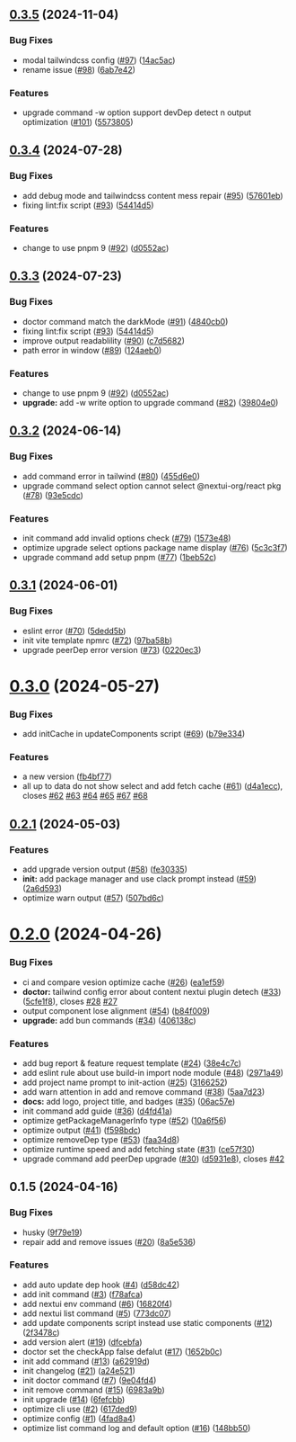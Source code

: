 ## [0.3.5](https://github.com/nextui-org/nextui-cli/compare/v0.3.4...v0.3.5) (2024-11-04)

### Bug Fixes

- modal tailwindcss config ([#97](https://github.com/nextui-org/nextui-cli/issues/97)) ([14ac5ac](https://github.com/nextui-org/nextui-cli/commit/14ac5ac98a8d3d0895786f207f49ec54574db8c8))
- rename issue ([#98](https://github.com/nextui-org/nextui-cli/issues/98)) ([6ab7e42](https://github.com/nextui-org/nextui-cli/commit/6ab7e4205d7a674296e53254d61824b2378020f2))

### Features

- upgrade command -w option support devDep detect n output optimization ([#101](https://github.com/nextui-org/nextui-cli/issues/101)) ([5573805](https://github.com/nextui-org/nextui-cli/commit/5573805627689ac6485efb82eea467ca0d9ede53))

## [0.3.4](https://github.com/nextui-org/nextui-cli/compare/v0.3.3...v0.3.4) (2024-07-28)

### Bug Fixes

- add debug mode and tailwindcss content mess repair ([#95](https://github.com/nextui-org/nextui-cli/issues/95)) ([57601eb](https://github.com/nextui-org/nextui-cli/commit/57601eb15ddb440403f9d5aa78847cd3cd89855e))
- fixing lint:fix script ([#93](https://github.com/nextui-org/nextui-cli/issues/93)) ([54414d5](https://github.com/nextui-org/nextui-cli/commit/54414d5bdd09906fbc0fd824842c18bbd110b7b1))

### Features

- change to use pnpm 9 ([#92](https://github.com/nextui-org/nextui-cli/issues/92)) ([d0552ac](https://github.com/nextui-org/nextui-cli/commit/d0552ac489014cd5b1ea93ed4cf983cb65d83066))

## [0.3.3](https://github.com/nextui-org/nextui-cli/compare/v0.3.2...v0.3.3) (2024-07-23)

### Bug Fixes

- doctor command match the darkMode ([#91](https://github.com/nextui-org/nextui-cli/issues/91)) ([4840cb0](https://github.com/nextui-org/nextui-cli/commit/4840cb0cd0581d6b17e37bc1220bd1ad61b16a4d))
- fixing lint:fix script ([#93](https://github.com/nextui-org/nextui-cli/issues/93)) ([54414d5](https://github.com/nextui-org/nextui-cli/commit/54414d5bdd09906fbc0fd824842c18bbd110b7b1))
- improve output readablility ([#90](https://github.com/nextui-org/nextui-cli/issues/90)) ([c7d5682](https://github.com/nextui-org/nextui-cli/commit/c7d56821c49b6bacc5b0297fc071e30c0aabe0c8))
- path error in window ([#89](https://github.com/nextui-org/nextui-cli/issues/89)) ([124aeb0](https://github.com/nextui-org/nextui-cli/commit/124aeb035f5b054f0ee82e340389e93931f5d83a))

### Features

- change to use pnpm 9 ([#92](https://github.com/nextui-org/nextui-cli/issues/92)) ([d0552ac](https://github.com/nextui-org/nextui-cli/commit/d0552ac489014cd5b1ea93ed4cf983cb65d83066))
- **upgrade:** add -w write option to upgrade command ([#82](https://github.com/nextui-org/nextui-cli/issues/82)) ([39804e0](https://github.com/nextui-org/nextui-cli/commit/39804e0a393970c04fff2c50bb1ea807f651b8a3))

## [0.3.2](https://github.com/nextui-org/nextui-cli/compare/v0.3.1...v0.3.2) (2024-06-14)

### Bug Fixes

- add command error in tailwind ([#80](https://github.com/nextui-org/nextui-cli/issues/80)) ([455d6e0](https://github.com/nextui-org/nextui-cli/commit/455d6e03ed33f2bba18cb5cd113966af0a7dc69f))
- upgrade command select option cannot select @nextui-org/react pkg ([#78](https://github.com/nextui-org/nextui-cli/issues/78)) ([93e5cdc](https://github.com/nextui-org/nextui-cli/commit/93e5cdc98299ec75d5720c0a6d44d08241c66dc7))

### Features

- init command add invalid options check ([#79](https://github.com/nextui-org/nextui-cli/issues/79)) ([1573e48](https://github.com/nextui-org/nextui-cli/commit/1573e481f15d8bb0660b0037c226799898285d86))
- optimize upgrade select options package name display ([#76](https://github.com/nextui-org/nextui-cli/issues/76)) ([5c3c3f7](https://github.com/nextui-org/nextui-cli/commit/5c3c3f70bb75b80157075e4817a9ea47c67fa573))
- upgrade command add setup pnpm ([#77](https://github.com/nextui-org/nextui-cli/issues/77)) ([1beb52c](https://github.com/nextui-org/nextui-cli/commit/1beb52ce1b88583649aa7ae837780d708eab31eb))

## [0.3.1](https://github.com/nextui-org/nextui-cli/compare/v0.3.0...v0.3.1) (2024-06-01)

### Bug Fixes

- eslint error ([#70](https://github.com/nextui-org/nextui-cli/issues/70)) ([5dedd5b](https://github.com/nextui-org/nextui-cli/commit/5dedd5b88d3773411a2ef5ff235540e04cedf25c))
- init vite template npmrc ([#72](https://github.com/nextui-org/nextui-cli/issues/72)) ([97ba58b](https://github.com/nextui-org/nextui-cli/commit/97ba58b1389f8149e361c105753d2fc995f9fcb0))
- upgrade peerDep error version ([#73](https://github.com/nextui-org/nextui-cli/issues/73)) ([0220ec3](https://github.com/nextui-org/nextui-cli/commit/0220ec3b6f362b466864a1c56527b9085df1626b))

# [0.3.0](https://github.com/nextui-org/nextui-cli/compare/v0.2.1...v0.3.0) (2024-05-27)

### Bug Fixes

- add initCache in updateComponents script ([#69](https://github.com/nextui-org/nextui-cli/issues/69)) ([b79e334](https://github.com/nextui-org/nextui-cli/commit/b79e3344cd66c6293e0910a344be4beb9ce711ee))

### Features

- a new version ([fb4bf77](https://github.com/nextui-org/nextui-cli/commit/fb4bf7778648fdf39e1ca497bbf7fc61d2778a77))
- all up to data do not show select and add fetch cache ([#61](https://github.com/nextui-org/nextui-cli/issues/61)) ([d4a1ecc](https://github.com/nextui-org/nextui-cli/commit/d4a1ecc608fc1203d9433053c4fe8d791613fffb)), closes [#62](https://github.com/nextui-org/nextui-cli/issues/62) [#63](https://github.com/nextui-org/nextui-cli/issues/63) [#64](https://github.com/nextui-org/nextui-cli/issues/64) [#65](https://github.com/nextui-org/nextui-cli/issues/65) [#67](https://github.com/nextui-org/nextui-cli/issues/67) [#68](https://github.com/nextui-org/nextui-cli/issues/68)

## [0.2.1](https://github.com/nextui-org/nextui-cli/compare/v0.2.0...v0.2.1) (2024-05-03)

### Features

- add upgrade version output ([#58](https://github.com/nextui-org/nextui-cli/issues/58)) ([fe30335](https://github.com/nextui-org/nextui-cli/commit/fe303359a127faa9e484c9da741332df8ab6058f))
- **init:** add package manager and use clack prompt instead ([#59](https://github.com/nextui-org/nextui-cli/issues/59)) ([2a6d593](https://github.com/nextui-org/nextui-cli/commit/2a6d593624e4b3c65b4d971a8728b5916185be0f))
- optimize warn output ([#57](https://github.com/nextui-org/nextui-cli/issues/57)) ([507bd6c](https://github.com/nextui-org/nextui-cli/commit/507bd6cdfc8ea4ebe88e72ae765a85a4834bc8d4))

# [0.2.0](https://github.com/nextui-org/nextui-cli/compare/v0.1.5...v0.2.0) (2024-04-26)

### Bug Fixes

- ci and compare vesion optimize cache ([#26](https://github.com/nextui-org/nextui-cli/issues/26)) ([ea1ef59](https://github.com/nextui-org/nextui-cli/commit/ea1ef59a71553d7aab7fcbdb6f3856aed00c9ab5))
- **doctor:** tailwind config error about content nextui plugin detech ([#33](https://github.com/nextui-org/nextui-cli/issues/33)) ([5cfe1f8](https://github.com/nextui-org/nextui-cli/commit/5cfe1f88b0fc562942d676c65120acfb984f93d8)), closes [#28](https://github.com/nextui-org/nextui-cli/issues/28) [#27](https://github.com/nextui-org/nextui-cli/issues/27)
- output component lose alignment ([#54](https://github.com/nextui-org/nextui-cli/issues/54)) ([b84f009](https://github.com/nextui-org/nextui-cli/commit/b84f009be9bee1617429ad9519baa6a1fa3c9690))
- **upgrade:** add bun commands ([#34](https://github.com/nextui-org/nextui-cli/issues/34)) ([406138c](https://github.com/nextui-org/nextui-cli/commit/406138c5ed3b002d67f51db24d2fa225e9c32671))

### Features

- add bug report & feature request template ([#24](https://github.com/nextui-org/nextui-cli/issues/24)) ([38e4c7c](https://github.com/nextui-org/nextui-cli/commit/38e4c7c37489c174291d8b9d59ad59469906f7c6))
- add eslint rule about use build-in import node module ([#48](https://github.com/nextui-org/nextui-cli/issues/48)) ([2971a49](https://github.com/nextui-org/nextui-cli/commit/2971a49a1c115715447f291caef1aadc71473537))
- add project name prompt to init-action ([#25](https://github.com/nextui-org/nextui-cli/issues/25)) ([3166252](https://github.com/nextui-org/nextui-cli/commit/3166252d8a4f81b9babbb19f9edb4ed758e569f3))
- add warn attention in add and remove command ([#38](https://github.com/nextui-org/nextui-cli/issues/38)) ([5aa7d23](https://github.com/nextui-org/nextui-cli/commit/5aa7d23951998cb296fba7a5a956be236fb8a8ae))
- **docs:** add logo, project title, and badges ([#35](https://github.com/nextui-org/nextui-cli/issues/35)) ([06ac57e](https://github.com/nextui-org/nextui-cli/commit/06ac57e6c18bade7c6dc3ce28a9b105fe66b94e1))
- init command add guide ([#36](https://github.com/nextui-org/nextui-cli/issues/36)) ([d4fd41a](https://github.com/nextui-org/nextui-cli/commit/d4fd41a426933e7e13b9501b9d64c260fe9e95e7))
- optimize getPackageManagerInfo type ([#52](https://github.com/nextui-org/nextui-cli/issues/52)) ([10a6f56](https://github.com/nextui-org/nextui-cli/commit/10a6f569e45560c743d715fa99b9e0d62fab1ddc))
- optimize output ([#41](https://github.com/nextui-org/nextui-cli/issues/41)) ([f598bdc](https://github.com/nextui-org/nextui-cli/commit/f598bdc2327b7b73d25a2926c282693e15cd5820))
- optimize removeDep type ([#53](https://github.com/nextui-org/nextui-cli/issues/53)) ([faa34d8](https://github.com/nextui-org/nextui-cli/commit/faa34d8cd28176e3e62d9f97c3cf4a4a89f272db))
- optimize runtime speed and add fetching state ([#31](https://github.com/nextui-org/nextui-cli/issues/31)) ([ce57f30](https://github.com/nextui-org/nextui-cli/commit/ce57f300ae4253777f3c9742d53e0a00c90b39fa))
- upgrade command add peerDep upgrade ([#30](https://github.com/nextui-org/nextui-cli/issues/30)) ([d5931e8](https://github.com/nextui-org/nextui-cli/commit/d5931e8eefad1cf115da541cc2a5fc912aae7d8e)), closes [#42](https://github.com/nextui-org/nextui-cli/issues/42)

## 0.1.5 (2024-04-16)

### Bug Fixes

- husky ([9f79e19](https://github.com/nextui-org/nextui-cli/commit/9f79e19c680dbde45d779df7e94819d12052f201))
- repair add and remove issues ([#20](https://github.com/nextui-org/nextui-cli/issues/20)) ([8a5e536](https://github.com/nextui-org/nextui-cli/commit/8a5e5369b77ec480008c3bf96946a3d107d88ea8))

### Features

- add auto update dep hook ([#4](https://github.com/nextui-org/nextui-cli/issues/4)) ([d58dc42](https://github.com/nextui-org/nextui-cli/commit/d58dc422a1d34b499de3967a06777f6d7158a3d5))
- add init command ([#3](https://github.com/nextui-org/nextui-cli/issues/3)) ([f78afca](https://github.com/nextui-org/nextui-cli/commit/f78afcabce80852b898ead19fb2f814ea0117643))
- add nextui env command ([#6](https://github.com/nextui-org/nextui-cli/issues/6)) ([16820f4](https://github.com/nextui-org/nextui-cli/commit/16820f408db137b41f85d31625ab7b2aa0403103))
- add nextui list command ([#5](https://github.com/nextui-org/nextui-cli/issues/5)) ([773dc07](https://github.com/nextui-org/nextui-cli/commit/773dc078eafa136cc25d8be4a360b17defc951dc))
- add update components script instead use static components ([#12](https://github.com/nextui-org/nextui-cli/issues/12)) ([2f3478c](https://github.com/nextui-org/nextui-cli/commit/2f3478ce0ca1569e97bb7eb651d90e2ac3a11038))
- add version alert ([#19](https://github.com/nextui-org/nextui-cli/issues/19)) ([dfcebfa](https://github.com/nextui-org/nextui-cli/commit/dfcebfa071badad2a2b6b33d0c0ec6b8ac1805ca))
- doctor set the checkApp false defalut ([#17](https://github.com/nextui-org/nextui-cli/issues/17)) ([1652b0c](https://github.com/nextui-org/nextui-cli/commit/1652b0c40985e0ce9152cad4919c03f4dac8c158))
- init add command ([#13](https://github.com/nextui-org/nextui-cli/issues/13)) ([a62919d](https://github.com/nextui-org/nextui-cli/commit/a62919d5de21e110090273f920d1972ed99c687a))
- init changelog ([#21](https://github.com/nextui-org/nextui-cli/issues/21)) ([a24e521](https://github.com/nextui-org/nextui-cli/commit/a24e521b7617d6c000d3646aace78e336199a66b))
- init doctor command ([#7](https://github.com/nextui-org/nextui-cli/issues/7)) ([9e04fd4](https://github.com/nextui-org/nextui-cli/commit/9e04fd4ad1030c6a55da1383d010676f3120cc47))
- init remove command ([#15](https://github.com/nextui-org/nextui-cli/issues/15)) ([6983a9b](https://github.com/nextui-org/nextui-cli/commit/6983a9b3634d5fb2346666ca922f13886dfc82c8))
- init upgrade ([#14](https://github.com/nextui-org/nextui-cli/issues/14)) ([6fefcbb](https://github.com/nextui-org/nextui-cli/commit/6fefcbb27d1312aa549da43b01957102d5c7bdfb))
- optimize cli use ([#2](https://github.com/nextui-org/nextui-cli/issues/2)) ([617ded9](https://github.com/nextui-org/nextui-cli/commit/617ded9a674b4c3e512cafdaebc260977f900bcf))
- optimize config ([#1](https://github.com/nextui-org/nextui-cli/issues/1)) ([4fad8a4](https://github.com/nextui-org/nextui-cli/commit/4fad8a4b9e19eccf91875e1671e91fe92e9d99d8))
- optimize list command log and default option ([#16](https://github.com/nextui-org/nextui-cli/issues/16)) ([148bb50](https://github.com/nextui-org/nextui-cli/commit/148bb50d3ce141361a5a68b4fbb36697c56e9c4a))

